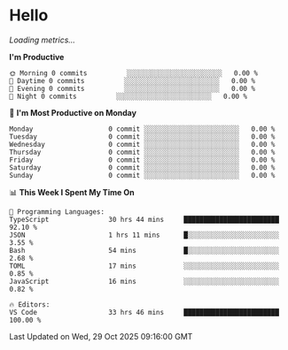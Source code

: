 # Hello

<!-- METRICS:START -->
<p><em>Loading metrics…</em></p>
<!-- METRICS:END -->

<!--START_SECTION:waka-->
**I'm Productive**

```text
🌞 Morning 0 commits          ░░░░░░░░░░░░░░░░░░░░░░░░   0.00 % 
🌆 Daytime 0 commits          ░░░░░░░░░░░░░░░░░░░░░░░░   0.00 % 
🌃 Evening 0 commits          ░░░░░░░░░░░░░░░░░░░░░░░░   0.00 % 
🌙 Night 0 commits          ░░░░░░░░░░░░░░░░░░░░░░░░   0.00 % 
```
📅 **I'm Most Productive on Monday**

```text
Monday                   0 commit ░░░░░░░░░░░░░░░░░░░░░░░░   0.00 % 
Tuesday                  0 commit ░░░░░░░░░░░░░░░░░░░░░░░░   0.00 % 
Wednesday                0 commit ░░░░░░░░░░░░░░░░░░░░░░░░   0.00 % 
Thursday                 0 commit ░░░░░░░░░░░░░░░░░░░░░░░░   0.00 % 
Friday                   0 commit ░░░░░░░░░░░░░░░░░░░░░░░░   0.00 % 
Saturday                 0 commit ░░░░░░░░░░░░░░░░░░░░░░░░   0.00 % 
Sunday                   0 commit ░░░░░░░░░░░░░░░░░░░░░░░░   0.00 % 
```

📊 **This Week I Spent My Time On**

```text
💬 Programming Languages: 
TypeScript               30 hrs 44 mins     ████████████████████████   92.10 % 
JSON                     1 hrs 11 mins      █░░░░░░░░░░░░░░░░░░░░░░░   3.55 % 
Bash                     54 mins            █░░░░░░░░░░░░░░░░░░░░░░░   2.68 % 
TOML                     17 mins            ░░░░░░░░░░░░░░░░░░░░░░░░   0.85 % 
JavaScript               16 mins            ░░░░░░░░░░░░░░░░░░░░░░░░   0.82 % 

🔥 Editors: 
VS Code                  33 hrs 46 mins     ████████████████████████   100.00 % 
```

 Last Updated on Wed, 29 Oct 2025 09:16:00 GMT
<!--END_SECTION:waka-->
